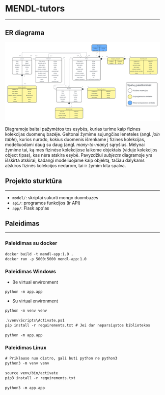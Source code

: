 # MENDL-tutors
---

## ER diagrama

![](nosql_mendl.png)

Diagramoje baltai pažymėtos tos esybės, kurias turime kaip fizines kolekcijas duomenų bazėje.
Geltonai žymime sujungčias leneteles (angl. *join table*), kurios nurodo, kokius duomenis išrenkame į fizines kolekcijas, modeliuodami daug su daug (angl. *many-to-many*) sąryšius.
Mėlynai žymime tai, ką mes fizinėse kolekcijose laikome objektais (viduje kolekcijos object tipas), kas nėra atskira esybė. Pavyzdžiui *subjects* diagramoje yra išskirta atskirai, kadangi modeliuojame kaip objektą, tačiau dalykams atskiros fizinės kolekcijos nedarom, tai ir žymim kita spalva.

## Projekto sturktūra
---

- `model/`: skriptai sukurti mongo duombazes
- `api/`: programos funkcijos (ir API)
- `app/`: Flask app'as

## Paleidimas
---

### Paleidimas su docker

```
docker build -t mendl-app:1.0 .
docker run -p 5000:5000 mendl-app:1.0
```

### Paleidimas Windows

- Be virtual environment
```
python -m app.app
```

- Su virtual environment

```
python -m venv venv

.\venv\Scripts\Activate.ps1
pip install -r requirements.txt # Jei dar neparsiųstos bibliotekos

python -m app.app
```

### Paleidimas Linux

```
# Priklauso nuo distro, gali buti python ne python3
python3 -m venv venv

source venv/bin/activate
pip3 install -r requirements.txt

python3 -m app.app
```
